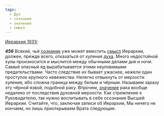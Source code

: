 ```yaml
---
tags:
  - Дух
  - сознание
  - значение
  - смысл
---
```


[Иерархия 1931г](/agni/1931)

___456___
Всякий, чьё [сознание](/tag/#сознание) уже может вместить [смысл](/tag/#смысл) Иерархии, должен, прежде всего, отказаться от хуления [духа](/tag/#Дух). Много недостойной хулы произносится и мыслится между обычными делами дня и ночи. Самый опасный яд вырабатывается этими неуловимыми предательствами. Часто следствие их бывает ужаснее, нежели один проступок крупного невежества. Нелегко отвыкнуть от мерзости хуления, ибо сложна граница между белым и чёрным. Называем заразу эту чёрной язвой, подобной раку. Впрочем, [значение](/tag/#значение) рака вообще недалеко от последствия духовной мерзости. Как стремление к Руководителю, так нужно воспитывать в себе осознание Высшей Иерархии. Считайте, что, заключая записи об Иерархии, Мы ничего не кончаем, но лишь приоткрываем Врата следующие.   

